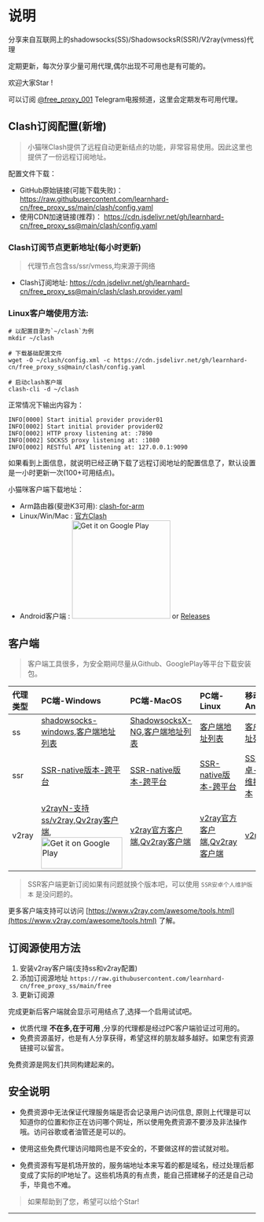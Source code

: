 # 说明

分享来自互联网上的shadowsocks(SS)/ShadowsocksR(SSR)/V2ray(vmess)代理

定期更新，每次分享少量可用代理,偶尔出现不可用也是有可能的。

欢迎大家Star !

可以订阅 [@free_proxy_001](https://t.me/free_proxy_001) Telegram电报频道，这里会定期发布可用代理。

## Clash订阅配置(新增)
> 小猫咪Clash提供了远程自动更新结点的功能，非常容易使用。因此这里也提供了一份远程订阅地址。

配置文件下载：
- GitHub原始链接(可能下载失败)： https://raw.githubusercontent.com/learnhard-cn/free_proxy_ss/main/clash/config.yaml
- 使用CDN加速链接(推荐)： https://cdn.jsdelivr.net/gh/learnhard-cn/free_proxy_ss@main/clash/config.yaml

### Clash订阅节点更新地址(每小时更新)
> 代理节点包含ss/ssr/vmess,均来源于网络

- Clash订阅地址: https://cdn.jsdelivr.net/gh/learnhard-cn/free_proxy_ss@main/clash/clash.provider.yaml

### Linux客户端使用方法:
```
# 以配置目录为`~/clash`为例
mkdir ~/clash

# 下载基础配置文件
wget -O ~/clash/config.xml -c https://cdn.jsdelivr.net/gh/learnhard-cn/free_proxy_ss@main/clash/config.yaml

# 启动clash客户端
clash-cli -d ~/clash

```

正常情况下输出内容为：
```
INFO[0000] Start initial provider provider01            
INFO[0002] Start initial provider provider02            
INFO[0002] HTTP proxy listening at: :7890               
INFO[0002] SOCKS5 proxy listening at: :1080             
INFO[0002] RESTful API listening at: 127.0.0.1:9090 
```
如果看到上面信息，就说明已经正确下载了远程订阅地址的配置信息了，默认设置是一小时更新一次(100+可用结点)。

小猫咪客户端下载地址：
- Arm路由器(斐逊K3可用): [clash-for-arm](https://raw.githubusercontent.com/learnhard-cn/free_proxy_ss/main/clash/clash-for-arm)
- Linux/Win/Mac : [官方Clash](https://github.com/Dreamacro/clash/releases/latest)
- Android客户端 : <a href="https://play.google.com/store/apps/details?id=com.github.kr328.clash"><img width="200px" alt="Get it on Google Play" src="https://play.google.com/intl/en_us/badges/static/images/badges/en_badge_web_generic.png"/></a> or [Releases](https://github.com/Kr328/ClashForAndroid/releases)

## 客户端
> 客户端工具很多，为安全期间尽量从Github、GooglePlay等平台下载安装包。


| 代理类型| PC端-Windows| PC端-MacOS| PC端-Linux| 移动端-Android| 移动端-iOS|
|:---|:---|:---|:---|:---|:---|
| ss| [shadowsocks-windows](https://github.com/shadowsocks/shadowsocks-windows/releases),[客户端地址列表](https://shadowsocks.org/en/download/clients.html)| [ShadowsocksX-NG](https://github.com/shadowsocks/ShadowsocksX-NG/releases/),[客户端地址列表](https://shadowsocks.org/en/download/clients.html)| [客户端地址列表](https://shadowsocks.org/en/download/clients.html)| [客户端地址列表](https://shadowsocks.org/en/download/clients.html)| [客户端地址列表](https://shadowsocks.org/en/download/clients.html)|
| ssr| [SSR-native版本-跨平台](https://github.com/ShadowsocksR-Live/shadowsocksr-native/releases/latest)| [SSR-native版本-跨平台](https://github.com/ShadowsocksR-Live/shadowsocksr-native/releases/latest)| [SSR-native版本-跨平台](https://github.com/ShadowsocksR-Live/shadowsocksr-native/releases/latest)| [SSR安卓-个人维护的版本](https://github.com/HMBSbige/ShadowsocksR-Android/releases)| [shadowrocket](https://apps.apple.com/us/app/shadowrocket/id932747118),[potatso-lite](https://apps.apple.com/us/app/potatso-lite/id1239860606)|
| v2ray| [v2rayN-支持ss/v2ray](https://github.com/2dust/v2rayN/releases),[Qv2ray客户端](https://github.com/Qv2ray/Qv2ray/releases),<a href="https://play.google.com/store/apps/details?id=com.v2ray.ang"><img alt="Get it on Google Play" src="https://play.google.com/intl/en_us/badges/images/generic/en_badge_web_generic.png" width="165" height="64" /></a>| [v2ray官方客户端](https://github.com/v2fly/v2ray-core/releases),[Qv2ray客户端](https://github.com/Qv2ray/Qv2ray/releases)| [v2ray官方客户端](https://github.com/v2fly/v2ray-core/releases),[Qv2ray客户端](https://github.com/Qv2ray/Qv2ray/releases)| [v2rayNG](https://github.com/2dust/v2rayNG/releases/latest)| [Kitsunebi客户端](https://itunes.apple.com/us/app/kitsunebi-proxy-utility/id1446584073?mt=8)|


> SSR客户端更新订阅如果有问题就换个版本吧，可以使用 `SSR安卓个人维护版本` 是没问题的。


更多客户端支持可以访问 [https://www.v2ray.com/awesome/tools.html](https://www.v2ray.com/awesome/tools.html) 了解。

## 订阅源使用方法

1. 安装v2ray客户端(支持ss和v2ray配置)
2. 添加订阅源地址 `https://raw.githubusercontent.com/learnhard-cn/free_proxy_ss/main/free`
3. 更新订阅源


完成更新后客户端就会显示可用结点了,选择一个启用试试吧。

- 优质代理 **不在多,在于可用** ,分享的代理都是经过PC客户端验证过可用的。
- 免费资源虽好，也是有人分享获得，希望这样的朋友越多越好。如果您有资源链接可以留言。

免费资源是网友们共同构建起来的。

## 安全说明

- 免费资源中无法保证代理服务端是否会记录用户访问信息, 原则上代理是可以知道你的位置和你正在访问哪个网址，所以使用免费资源不要涉及非法操作哦。访问谷歌或者油管还是可以的。

- 使用这些免费代理访问暗网也是不安全的，不要做这样的尝试就对啦。

- 免费资源有写是机场开放的，服务端地址本来写着的都是域名，经过处理后都变成了实际的IP地址了。这些机场真的有点贵，能自己搭建梯子的还是自己动手，毕竟也不难。



> 如果帮助到了您，希望可以给个Star! 


---

